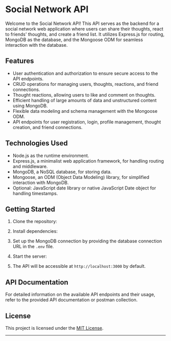 # Social Network API

Welcome to the Social Network API! This API serves as the backend for a social network web application where users can share their thoughts, react to friends' thoughts, and create a friend list. It utilizes Express.js for routing, MongoDB as the database, and the Mongoose ODM for seamless interaction with the database.

## Features

- User authentication and authorization to ensure secure access to the API endpoints.
- CRUD operations for managing users, thoughts, reactions, and friend connections.
- Thought reactions, allowing users to like and comment on thoughts.
- Efficient handling of large amounts of data and unstructured content using MongoDB.
- Flexible data modeling and schema management with the Mongoose ODM.
- API endpoints for user registration, login, profile management, thought creation, and friend connections.

## Technologies Used

- Node.js as the runtime environment.
- Express.js, a minimalist web application framework, for handling routing and middleware.
- MongoDB, a NoSQL database, for storing data.
- Mongoose, an ODM (Object Data Modeling) library, for simplified interaction with MongoDB.
- Optional: JavaScript date library or native JavaScript Date object for handling timestamps.

## Getting Started

1. Clone the repository:


2. Install dependencies:


3. Set up the MongoDB connection by providing the database connection URL in the `.env` file.

4. Start the server:


5. The API will be accessible at `http://localhost:3000` by default.

## API Documentation

For detailed information on the available API endpoints and their usage, refer to the provided API documentation or postman collection.

## License

This project is licensed under the [MIT License](https://opensource.org/licenses/MIT).

---
